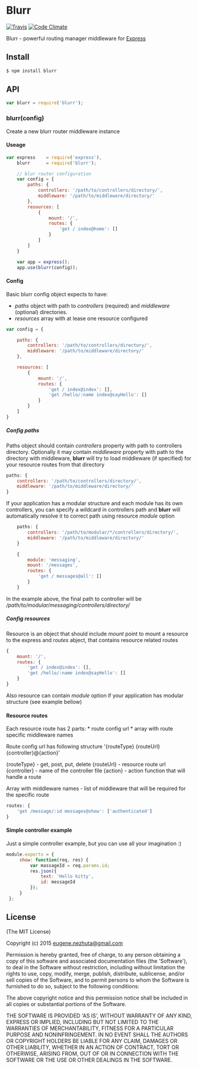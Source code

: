 Blurr
=====
[![Travis](https://travis-ci.org/theneiam/blurr.svg?branch=master)](https://travis-ci.org/theneiam/blurr.svg?branch=master)
[![Code Climate](https://codeclimate.com/github/theneiam/blurr/badges/gpa.svg)](https://codeclimate.com/github/theneiam/blurr)

Blurr - powerful routing manager middleware for [Express](https://github.com/strongloop/express)

## Install

```sh
$ npm install blurr
```

## API

```js
var blurr = require('blurr');
```

### blurr(config)

Create a new blurr router middleware instance

#### Useage

```js
var express    = require('express'),
    blurr      = require('blurr');

    // blur router configuration
    var config = {
        paths: {
            controllers: '/path/to/controllers/directory/',
            middleware: '/path/to/middleware/directory/'
        },
        resources: [
            {
                mount: '/',
                routes: {
                    'get / index@home': []
                }
            }
        ]
    }

    var app = express();
    app.use(blurr(config));

```

#### Config

Basic blurr config object expects to have:
  * *paths* object with path to *controllers* (required) and *middleware* (optional) directories.
  * *resources* array with at lease one resource configured

```js
var config = {

    paths: {
        controllers: '/path/to/controllers/directory/',
        middleware: '/path/to/middleware/directory/'
    },

    resources: [
        {
            mount: '/',
            routes: {
                'get / index@index': [],
                'get /hello/:name index@sayHello': []
            }
        }
    ]
}
```

##### Config paths

Paths object should contain *controllers* property with path to controllers directory. Optionally it may contain *middleware*
property with path to the directory with middleware, **blurr** will try to load middleware (if specified) for your resource routes from that directory

```js
paths: {
    controllers: '/path/to/controllers/directory/',
    middleware: '/path/to/middleware/directory/'
}
```

If your application has a modular structure and each module has its own controllers, you can specify a wildcard in controllers path
and **blurr** will automatically resolve it to correct path using resource *module* option

```js
    paths: {
        controllers: '/path/to/modular/*/controllers/directory/',
        middleware: '/path/to/middleware/directory/'
    }

    {
        module: 'messaging',
        mount: '/messages',
        routes: {
            'get / messages@all': []
        }
    }
```

In the example above, the final path to controller will be */path/to/modular/messaging/controllers/directory/*

##### Config resources

Resource is an object that should include *mount* point to mount a resource to the express and *routes* abject, that contains
resource related routes

```js
{
    mount: '/',
    routes: {
        'get / index@index': [],
        'get /hello/:name index@sayHello': []
    }
}
```

Also resource can contain *module* option if your application has modular structure (see example bellow)

#### Resource routes

Each resource route has 2 parts:
    * route config url
    * array with route specific middleware names

Route config url has following structure '{routeType} {routeUrl} {controller}@{action}'

{routeType} - get, post, put, delete
{routeUrl} - resource route url
{controller} - name of the controller file
{action} - action function that will handle a route

Array with middleware names - list of middleware that will be required for the specific route

```js
routes: {
    'get /message/:id messages@show': ['authenticated']
}
```

#### Simple controller example

Just a simple controller example, but you can use all your imagination :)

```js
module.exports = {
     show: function(req, res) {
         var massageId = req.params.id;
         res.json({
             text: 'Hello kitty',
             id: messageId
         });
     }
 };
```

## License

(The MIT License)

Copyright (c) 2015 <eugene.nezhuta@gmail.com>

Permission is hereby granted, free of charge, to any person obtaining
a copy of this software and associated documentation files (the
'Software'), to deal in the Software without restriction, including
without limitation the rights to use, copy, modify, merge, publish,
distribute, sublicense, and/or sell copies of the Software, and to
permit persons to whom the Software is furnished to do so, subject to
the following conditions:

The above copyright notice and this permission notice shall be
included in all copies or substantial portions of the Software.

THE SOFTWARE IS PROVIDED 'AS IS', WITHOUT WARRANTY OF ANY KIND,
EXPRESS OR IMPLIED, INCLUDING BUT NOT LIMITED TO THE WARRANTIES OF
MERCHANTABILITY, FITNESS FOR A PARTICULAR PURPOSE AND NONINFRINGEMENT.
IN NO EVENT SHALL THE AUTHORS OR COPYRIGHT HOLDERS BE LIABLE FOR ANY
CLAIM, DAMAGES OR OTHER LIABILITY, WHETHER IN AN ACTION OF CONTRACT,
TORT OR OTHERWISE, ARISING FROM, OUT OF OR IN CONNECTION WITH THE
SOFTWARE OR THE USE OR OTHER DEALINGS IN THE SOFTWARE.